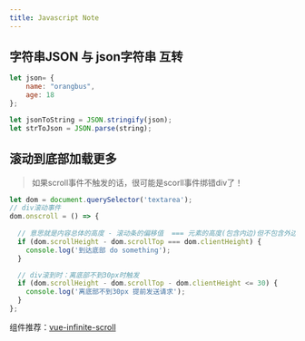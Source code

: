 ```yaml
---
title: Javascript Note
---
```


## 字符串JSON 与 json字符串 互转

```js
let json= {
    name: "orangbus",
    age: 18
};

let jsonToString = JSON.stringify(json);
let strToJson = JSON.parse(string);
```

## 滚动到底部加载更多

> 如果scroll事件不触发的话，很可能是scorll事件绑错div了！

```javascript
let dom = document.querySelector('textarea');
// div滚动事件
dom.onscroll = () => {
    
  // 意思就是内容总体的高度 - 滚动条的偏移值  === 元素的高度(包含内边)但不包含外边距，边框，以及滚动条
  if (dom.scrollHeight - dom.scrollTop === dom.clientHeight) {
    console.log('到达底部 do something');
  }

  // div滚到时：离底部不到30px时触发
  if (dom.scrollHeight - dom.scrollTop - dom.clientHeight <= 30) {
    console.log('离底部不到30px 提前发送请求');
  }
};
```

组件推荐：[vue-infinite-scroll](https://github.com/ElemeFE/vue-infinite-scroll) 